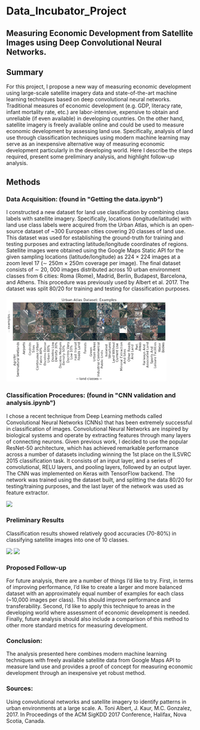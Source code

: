 # Data_Incubator_Project


## Measuring Economic Development from Satellite Images using Deep Convolutional Neural Networks.

## Summary

For this project, I propose a new way of measuring economic development using large-scale satellite imagery data and state-of-the-art machine learning techniques based on deep convolutional neural networks. Traditional measures of economic development (e.g. GDP, literacy rate, infant mortality rate, etc.) are labor-intensive, expensive to obtain and unreliable (if even available) in developing countries. On the other hand, satellite imagery is freely available online and could be used to measure economic development by assessing land use. Specifically, analysis of land use through classification techniques using modern machine learning may serve as an inexpensive alternative way of measuring economic development particularly in the developing world. Here I describe the steps required, present some preliminary analysis, and highlight follow-up analysis.

## Methods

### Data Acquisition: (found in "Getting the data.ipynb") 
I constructed a new dataset for land use classification by combining class labels with satellite imagery. Specifically, locations (longitude/latitude) with land use class labels were acquired from the Urban Atlas, which is an open-source dataset of ~300 European cities covering 20 classes of land use. This dataset was used for establishing the ground-truth for training and testing purposes and extracting latitude/longitude coordinates of regions. Satellite images were obtained using the Google Maps Static API for the given sampling locations (latitude/longitude) as 224 × 224 images at a zoom level 17 (∼ 250m × 250m coverage per image). The final dataset consists of ∼ 20, 000 images distributed across 10 urban environment classes from 6 cities: Roma (Rome), Madrid, Berlin, Budapest, Barcelona, and Athens. This procedure was previously used by Albert et al. 2017. The dataset was split 80/20 for training and testing for classification purposes.

<img src="/images/classes_examples.png" width="85%">

### Classification Procedures: (found in "CNN validation and analysis.ipynb") 

I chose a recent technique from Deep Learning methods called Convolutional Neural Networks (CNNs) that has been extremely successful in classification of images. Convolutional Neural Networks are inspired by biological systems and operate by extracting features through many layers of connecting neurons. Given previous work, I decided to use the popular ResNet-50 architecture, which has achieved remarkable performance across a number of datasets including winning the 1st place on the ILSVRC 2015 classification task. It consists of an input layer, and a series of convolutional, RELU layers, and pooling layers, followed by an output layer. The CNN was implemented on Keras with TensorFlow backend. The network was trained using the dataset built, and splitting the data 80/20 for testing/training purposes, and the last layer of the network was used as feature extractor. 

<img src=".images/classes_examples_2.png" width="85%">

### Preliminary Results
Classification results showed relatively good accuracies (70-80%) in classifying satellite images into one of 10 classes. 

<img src=".images/classes_examples_3.png" width="85%">
<img src=".images/performance_plot.png" width="85%">


### Proposed Follow-up 
For future analysis, there are a number of things I’d like to try. First, in terms of improving performance, I’d like to create a larger and more balanced dataset with an approximately equal number of examples for each class (~10,000 images per class). This should improve performance and transferability. Second, I’d like to apply this technique to areas in the developing world where assessment of economic development is needed. Finally, future analysis should also include a comparison of this method to other more standard metrics for measuring development.

### Conclusion:
The analysis presented here combines modern machine learning techniques with freely available satellite data from Google Maps API to measure land use and provides a proof of concept for measuring economic development through an inexpensive yet robust method.

### Sources: 
Using convolutional networks and satellite imagery to identify patterns in urban environments at a large scale. A. Toni Albert, J. Kaur, M.C. Gonzalez, 2017. In Proceedings of the ACM SigKDD 2017 Conference, Halifax, Nova Scotia, Canada.

